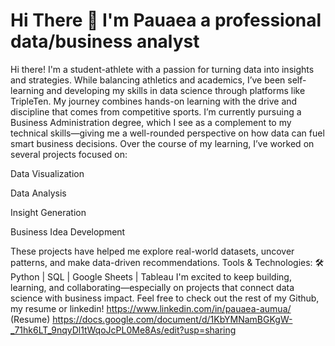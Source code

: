 # Hi There 👋 I'm Pauaea a professional data/business analyst 
Hi there! I'm a student-athlete with a passion for turning data into insights and strategies. While balancing athletics and academics, I’ve been self-learning and developing my skills in data science through platforms like TripleTen. My journey combines hands-on learning with the drive and discipline that comes from competitive sports.
I’m currently pursuing a Business Administration degree, which I see as a complement to my technical skills—giving me a well-rounded perspective on how data can fuel smart business decisions.
 Over the course of my learning, I’ve worked on several projects focused on:

Data Visualization

Data Analysis

Insight Generation

Business Idea Development

These projects have helped me explore real-world datasets, uncover patterns, and make data-driven recommendations.
Tools & Technologies:
 🛠 Python | SQL | Google Sheets | Tableau
I'm excited to keep building, learning, and collaborating—especially on projects that connect data science with business impact. Feel free to check out the rest of my Github, my resume or linkedin!
https://www.linkedin.com/in/pauaea-aumua/
(Resume) https://docs.google.com/document/d/1KbYMNamBGKgW-_71hk6LT_9nqyDl1tWqoJcPL0Me8As/edit?usp=sharing 
